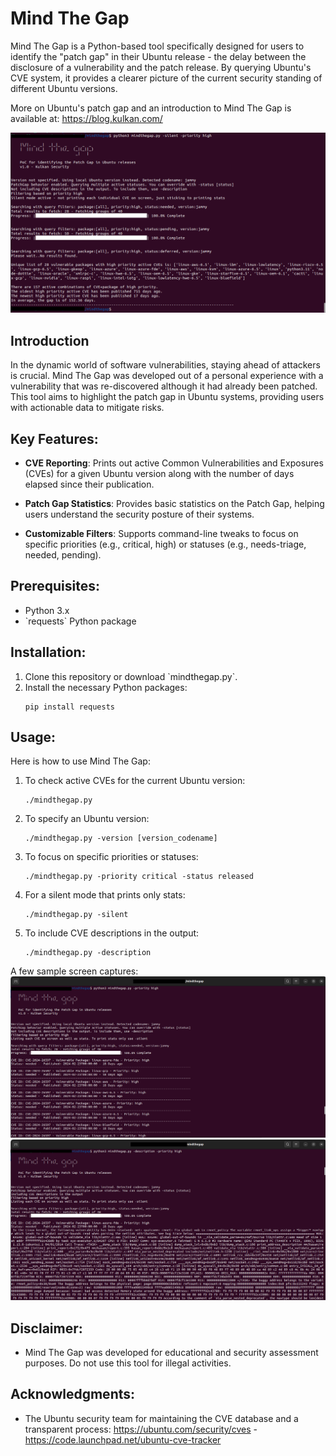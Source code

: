 # Mind The Gap

Mind The Gap is a Python-based tool specifically designed for users to identify the "patch gap" in their Ubuntu release - the delay between the disclosure of a vulnerability and the patch release. By querying Ubuntu's CVE system, it provides a clearer picture of the current security standing of different Ubuntu versions.

More on Ubuntu's patch gap and an introduction to Mind The Gap is available at:
https://blog.kulkan.com/

![MindTheGap](screencapture.png?raw=true "MindTheGap")

## Introduction

In the dynamic world of software vulnerabilities, staying ahead of attackers is crucial. Mind The Gap was developed out of a personal experience with a vulnerability that was re-discovered although it had already been patched. This tool aims to highlight the patch gap in Ubuntu systems, providing users with actionable data to mitigate risks.

## Key Features:

- **CVE Reporting**: Prints out active Common Vulnerabilities and Exposures (CVEs) for a given Ubuntu version along with the number of days elapsed since their publication.

- **Patch Gap Statistics**: Provides basic statistics on the Patch Gap, helping users understand the security posture of their systems.

- **Customizable Filters**: Supports command-line tweaks to focus on specific priorities (e.g., critical, high) or statuses (e.g., needs-triage, needed, pending).

## Prerequisites:

- Python 3.x
- \`requests\` Python package

## Installation:

1. Clone this repository or download \`mindthegap.py\`.
2. Install the necessary Python packages:
   ```
   pip install requests
   ```

## Usage:

Here is how to use Mind The Gap:

1. To check active CVEs for the current Ubuntu version:
   ```
   ./mindthegap.py
   ```

2. To specify an Ubuntu version:
   ```
   ./mindthegap.py -version [version_codename]
   ```

3. To focus on specific priorities or statuses:
   ```
   ./mindthegap.py -priority critical -status released
   ```

4. For a silent mode that prints only stats:
   ```
   ./mindthegap.py -silent
   ```

5. To include CVE descriptions in the output:
   ```
   ./mindthegap.py -description
   ```

A few sample screen captures:
![MindTheGap](screencapture1.png?raw=true "MindTheGap")
![MindTheGap](screencapture2.png?raw=true "MindTheGap")

## Disclaimer:

- Mind The Gap was developed for educational and security assessment purposes. Do not use this tool for illegal activities.

## Acknowledgments:

- The Ubuntu security team for maintaining the CVE database and a transparent process:
 https://ubuntu.com/security/cves - https://code.launchpad.net/ubuntu-cve-tracker


